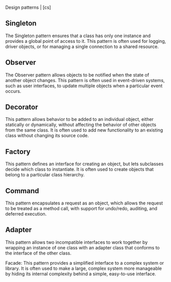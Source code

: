Design patterns | [cs]

## Singleton 

The Singleton pattern ensures that a class has only one instance and provides a global point of access to it. This pattern is often used for logging, driver objects, or for managing a single connection to a shared resource.

## Observer

The Observer pattern allows objects to be notified when the state of another object changes. This pattern is often used in event-driven systems, such as user interfaces, to update multiple objects when a particular event occurs.

## Decorator

This pattern allows behavior to be added to an individual object, either statically or dynamically, without affecting the behavior of other objects from the same class. It is often used to add new functionality to an existing class without changing its source code.

## Factory

This pattern defines an interface for creating an object, but lets subclasses decide which class to instantiate. It is often used to create objects that belong to a particular class hierarchy.

## Command

This pattern encapsulates a request as an object, which allows the request to be treated as a method call, with support for undo/redo, auditing, and deferred execution.

## Adapter

This pattern allows two incompatible interfaces to work together by wrapping an instance of one class with an adapter class that conforms to the interface of the other class.

Facade: This pattern provides a simplified interface to a complex system or library. It is often used to make a large, complex system more manageable by hiding its internal complexity behind a simple, easy-to-use interface.